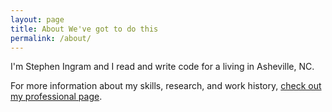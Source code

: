 ```yaml
---
layout: page
title: About We've got to do this
permalink: /about/
---
```


I'm Stephen Ingram and I read and write code for a living in Asheville, NC.

For more information about my skills, research, and work history, [check out my professional page](http://sfingram.net).
